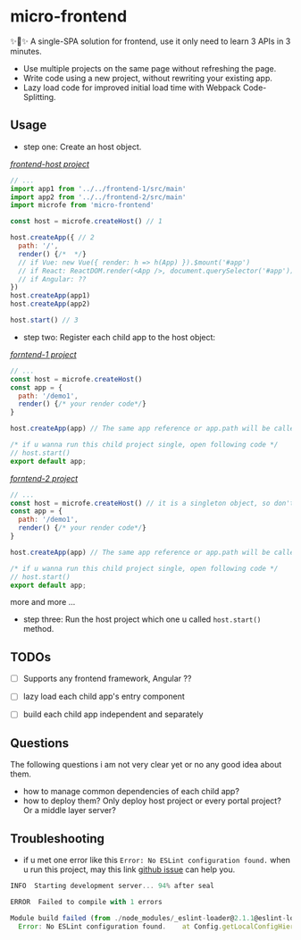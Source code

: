 # micro-frontend
✨🌟✨ A single-SPA solution for frontend, use it only need to learn 3 APIs in 3 minutes.

+ Use multiple projects on the same page without refreshing the page.
+ Write code using a new project, without rewriting your existing app.
+ Lazy load code for improved initial load time with Webpack Code-Splitting.


## Usage
+ step one: Create an host object.

*[frontend-host project](./demo/frontend-host/src/main.js)*
```js
// ...
import app1 from '../../frontend-1/src/main'
import app2 from '../../frontend-2/src/main'
import microfe from 'micro-frontend'

const host = microfe.createHost() // 1

host.createApp({ // 2
  path: '/',
  render() {/*  */}
  // if Vue: new Vue({ render: h => h(App) }).$mount('#app')
  // if React: ReactDOM.render(<App />, document.querySelector('#app'))
  // if Angular: ??
})
host.createApp(app1)
host.createApp(app2)

host.start() // 3
```

+ step two: Register each child app to the host object:

*[forntend-1 project](./demo/frontend-1/src/main.js)*
```js
// ...
const host = microfe.createHost()
const app = {
  path: '/demo1',
  render() {/* your render code*/}
}

host.createApp(app) // The same app reference or app.path will be called only once too.

/* if u wanna run this child project single, open following code */
// host.start()
export default app;
```

*[forntend-2 project](./demo/frontend-1/src/main.js)*
```js
// ...
const host = microfe.createHost() // it is a singleton object, so don't worry how many times it be called.
const app = {
  path: '/demo1',
  render() {/* your render code*/}
}

host.createApp(app) // The same app reference or app.path will be called only once too.

/* if u wanna run this child project single, open following code */
// host.start()
export default app;
```

more and more ...

+ step three: Run the host project which one u called `host.start()` method.


## TODOs
+ [ ] Supports any frontend framework, Angular ??
+ [ ] lazy load each child app's entry component
+ [ ] build each child app independent and separately


## Questions
The following questions i am not very clear yet or no any good idea about them.

+ how to manage common dependencies of each child app?
+ how to deploy them? Only deploy host project or every portal project? Or a middle layer server?


## Troubleshooting
+ if u met one error like this `Error: No ESLint configuration found.` when u run this project, may this link [github issue](https://github.com/vuejs/vue-cli/issues/2539) can help you.

```js
INFO  Starting development server... 94% after seal

ERROR  Failed to compile with 1 errors

Module build failed (from ./node_modules/_eslint-loader@2.1.1@eslint-loader/index.js):
  Error: No ESLint configuration found.    at Config.getLocalConfigHierarchy
```
